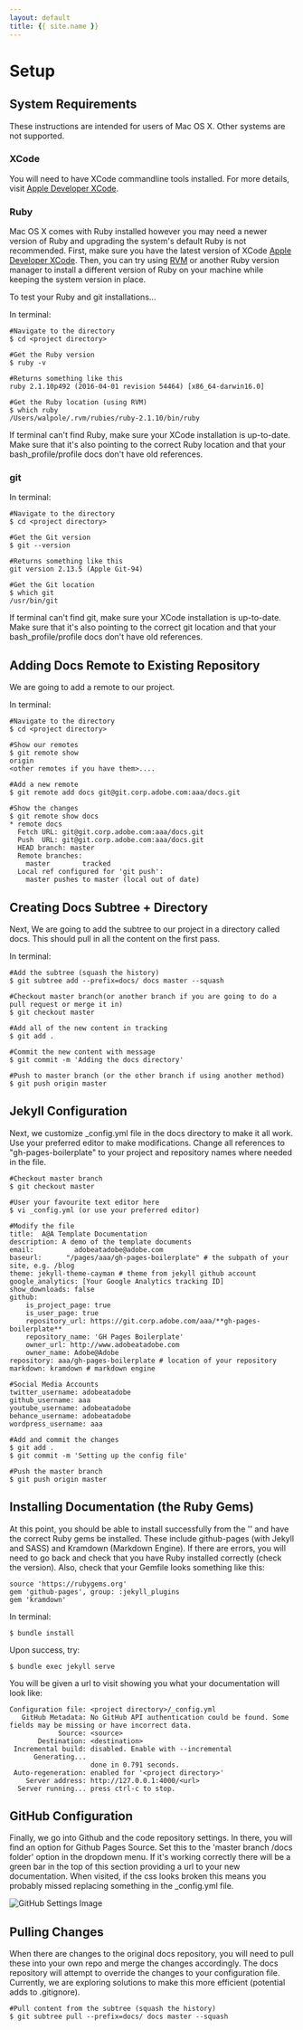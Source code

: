 ```yaml
---
layout: default
title: {{ site.name }}
---
```


# <a name="setup" class="anchor">Setup</a>

## <a name="" class="anchor">System Requirements</a>

These instructions are intended for users of Mac OS X. Other systems are not supported.

### <a name="" class="anchor">XCode</a>
 
You will need to have XCode commandline tools installed. For more details, visit [Apple Developer XCode](https://developer.apple.com/xcode/features/).

### <a name="" class="anchor">Ruby</a>

Mac OS X comes with Ruby installed however you may need a newer version of Ruby and upgrading the system's default Ruby is not recommended. First, make sure you have the latest version of XCode [Apple Developer XCode](https://developer.apple.com/xcode/features/). Then, you can try using [RVM](https://rvm.io/rvm/install) or another Ruby version manager to install a different version of Ruby on your machine while keeping the system version in place. 

To test your Ruby and git installations...

In terminal:
```
#Navigate to the directory
$ cd <project directory>

#Get the Ruby version
$ ruby -v

#Returns something like this
ruby 2.1.10p492 (2016-04-01 revision 54464) [x86_64-darwin16.0]

#Get the Ruby location (using RVM)
$ which ruby
/Users/walpole/.rvm/rubies/ruby-2.1.10/bin/ruby
```

If terminal can't find Ruby, make sure your XCode installation is up-to-date.
Make sure that it's also pointing to the correct Ruby location and that your bash_profile/profile docs don't have old references.

### <a name="" class="anchor">git</a>

In terminal:
```
#Navigate to the directory
$ cd <project directory>

#Get the Git version
$ git --version

#Returns something like this
git version 2.13.5 (Apple Git-94)

#Get the Git location
$ which git
/usr/bin/git
```

If terminal can't find git, make sure your XCode installation is up-to-date.
Make sure that it's also pointing to the correct git location and that your bash_profile/profile docs don't have old references.


## <a name="" class="anchor">Adding Docs Remote to Existing Repository</a>

We are going to add a remote to our project. 

In terminal:

```
#Navigate to the directory
$ cd <project directory>

#Show our remotes
$ git remote show
origin
<other remotes if you have them>....

#Add a new remote
$ git remote add docs git@git.corp.adobe.com:aaa/docs.git

#Show the changes
$ git remote show docs
* remote docs
  Fetch URL: git@git.corp.adobe.com:aaa/docs.git
  Push  URL: git@git.corp.adobe.com:aaa/docs.git
  HEAD branch: master
  Remote branches:
    master        tracked
  Local ref configured for 'git push':
    master pushes to master (local out of date)
```

## <a name="" class="anchor">Creating Docs Subtree + Directory</a>

Next, We are going to add the subtree to our project in a directory called docs.
This should pull in all the content on the first pass.

In terminal:

```
#Add the subtree (squash the history)
$ git subtree add --prefix=docs/ docs master --squash

#Checkout master branch(or another branch if you are going to do a pull request or merge it in)
$ git checkout master

#Add all of the new content in tracking
$ git add . 

#Commit the new content with message
$ git commit -m 'Adding the docs directory'

#Push to master branch (or the other branch if using another method)
$ git push origin master

```

## <a name="" class="anchor">Jekyll Configuration</a>

Next, we customize _config.yml file in the docs directory to make it all work. Use your preferred editor to make modifications. Change all references to "gh-pages-boilerplate" to your project and repository names where needed in the file.

```
#Checkout master branch
$ git checkout master

#User your favourite text editor here
$ vi _config.yml (or use your preferred editor)

#Modify the file
title:  A@A Template Documentation
description: A demo of the template documents
email: 			adobeatadobe@adobe.com
baseurl: 	  "/pages/aaa/gh-pages-boilerplate" # the subpath of your site, e.g. /blog
theme: jekyll-theme-cayman # theme from jekyll github account
google_analytics: [Your Google Analytics tracking ID]
show_downloads: false
github: 
    is_project_page: true
    is_user_page: true
    repository_url: https://git.corp.adobe.com/aaa/**gh-pages-boilerplate**
    repository_name: 'GH Pages Boilerplate'
    owner_url: http://www.adobeatadobe.com
    owner_name: Adobe@Adobe
repository: aaa/gh-pages-boilerplate # location of your repository
markdown: kramdown # markdown engine

#Social Media Accounts
twitter_username: adobeatadobe
github_username: aaa
youtube_username: adobeatadobe
behance_username: adobeatadobe
wordpress_username: aaa

#Add and commit the changes
$ git add .
$ git commit -m 'Setting up the config file'

#Push the master branch
$ git push origin master
```

## <a name="" class="anchor">Installing Documentation (the Ruby Gems)</a>

At this point, you should be able to install successfully from the '<project directory>' and have the correct Ruby gems be installed.
These include github-pages (with Jekyll and SASS) and Kramdown (Markdown Engine). If there are errors, you will need to go back and check that you have Ruby installed correctly (check the version). Also, check that your Gemfile looks something like this:

```
source 'https://rubygems.org'
gem 'github-pages', group: :jekyll_plugins
gem 'kramdown'
```

In terminal:

```$ bundle install```

Upon success, try:

```$ bundle exec jekyll serve```

You will be given a url to visit showing you what your documentation will look like:

```
Configuration file: <project directory>/_config.yml
   GitHub Metadata: No GitHub API authentication could be found. Some fields may be missing or have incorrect data.
            Source: <source>
       Destination: <destination>
 Incremental build: disabled. Enable with --incremental
      Generating... 
                    done in 0.791 seconds.
 Auto-regeneration: enabled for '<project directory>'
    Server address: http://127.0.0.1:4000/<url>
  Server running... press ctrl-c to stop.
```

## <a name="" class="anchor">GitHub Configuration</a>

Finally, we go into Github and the code repository settings. In there, you will find an option for Github Pages Source. Set this to the 'master branch /docs folder' option in the dropdown menu. If it's working correctly there will be a green bar in the top of this section providing a url to your new documentation. When visited, if the css looks broken this means you probably missed replacing something in the _config.yml file.

![GitHub Settings Image](images/setup/githubsettings.png)

## <a name="" class="anchor">Pulling Changes</a>

When there are changes to the original docs repository, you will need to pull these into your own repo and merge the changes accordingly. The docs repository will attempt to override the changes to your configuration file. Currently, we are exploring solutions to make this more efficient (potential adds to .gitignore).

```
#Pull content from the subtree (squash the history)
$ git subtree pull --prefix=docs/ docs master --squash
```
